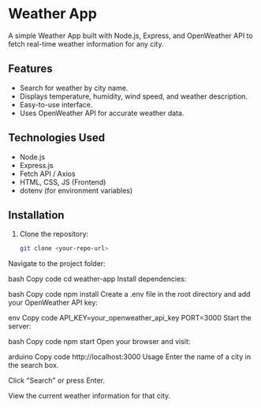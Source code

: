 # Weather App

A simple Weather App built with Node.js, Express, and OpenWeather API to fetch real-time weather information for any city.

## Features
- Search for weather by city name.
- Displays temperature, humidity, wind speed, and weather description.
- Easy-to-use interface.
- Uses OpenWeather API for accurate weather data.

## Technologies Used
- Node.js
- Express.js
- Fetch API / Axios
- HTML, CSS, JS (Frontend)
- dotenv (for environment variables)

## Installation
1. Clone the repository:  
   ```bash
   git clone <your-repo-url>
Navigate to the project folder:

bash
Copy code
cd weather-app
Install dependencies:

bash
Copy code
npm install
Create a .env file in the root directory and add your OpenWeather API key:

env
Copy code
API_KEY=your_openweather_api_key
PORT=3000
Start the server:

bash
Copy code
npm start
Open your browser and visit:

arduino
Copy code
http://localhost:3000
Usage
Enter the name of a city in the search box.

Click "Search" or press Enter.

View the current weather information for that city.
